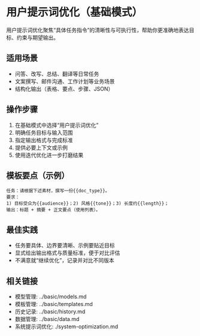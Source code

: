 # 用户提示词优化（基础模式）

用户提示词优化聚焦“具体任务指令”的清晰性与可执行性，帮助你更准确地表达目标、约束与期望输出。

## 适用场景
- 问答、改写、总结、翻译等日常任务
- 文案撰写、邮件沟通、工作计划等业务场景
- 结构化输出（表格、要点、步骤、JSON）

## 操作步骤
1. 在基础模式中选择“用户提示词优化”
2. 明确任务目标与输入范围
3. 指定输出格式与完成标准
4. 提供必要上下文或示例
5. 使用迭代优化进一步打磨结果

## 模板要点（示例）
```text
任务：请根据下述素材，撰写一份{{doc_type}}。
要求：
1) 目标受众为{{audience}}；2) 风格{{tone}}；3) 长度约{{length}}；
输出：标题 + 摘要 + 正文要点（使用列表）。
```

## 最佳实践
- 任务要具体、边界要清晰、示例要贴近目标
- 显式给出输出格式与质量标准，便于对比评估
- 不满意就“继续优化”，记录并对比不同版本

## 相关链接
- 模型管理: ../basic/models.md
- 模板管理: ../basic/templates.md
- 历史记录: ../basic/history.md
- 数据管理: ../basic/data.md
- 系统提示词优化: ./system-optimization.md
